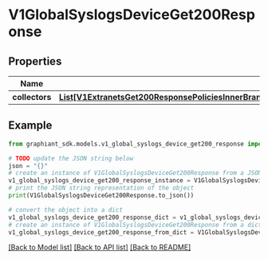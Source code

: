 # V1GlobalSyslogsDeviceGet200Response


## Properties

Name | Type | Description | Notes
------------ | ------------- | ------------- | -------------
**collectors** | [**List[V1ExtranetsGet200ResponsePoliciesInnerBranchesExcludedDevicesInnerSegmentsInnerSyslogTargetsInner]**](V1ExtranetsGet200ResponsePoliciesInnerBranchesExcludedDevicesInnerSegmentsInnerSyslogTargetsInner.md) |  | [optional] 

## Example

```python
from graphiant_sdk.models.v1_global_syslogs_device_get200_response import V1GlobalSyslogsDeviceGet200Response

# TODO update the JSON string below
json = "{}"
# create an instance of V1GlobalSyslogsDeviceGet200Response from a JSON string
v1_global_syslogs_device_get200_response_instance = V1GlobalSyslogsDeviceGet200Response.from_json(json)
# print the JSON string representation of the object
print(V1GlobalSyslogsDeviceGet200Response.to_json())

# convert the object into a dict
v1_global_syslogs_device_get200_response_dict = v1_global_syslogs_device_get200_response_instance.to_dict()
# create an instance of V1GlobalSyslogsDeviceGet200Response from a dict
v1_global_syslogs_device_get200_response_from_dict = V1GlobalSyslogsDeviceGet200Response.from_dict(v1_global_syslogs_device_get200_response_dict)
```
[[Back to Model list]](../README.md#documentation-for-models) [[Back to API list]](../README.md#documentation-for-api-endpoints) [[Back to README]](../README.md)


